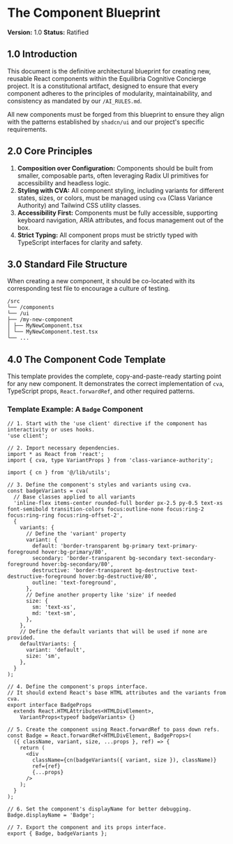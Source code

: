 # The Component Blueprint

**Version:** 1.0
**Status:** Ratified

## 1.0 Introduction

This document is the definitive architectural blueprint for creating new, reusable React components within the Equilibria Cognitive Concierge project. It is a constitutional artifact, designed to ensure that every component adheres to the principles of modularity, maintainability, and consistency as mandated by our `/AI_RULES.md`.

All new components must be forged from this blueprint to ensure they align with the patterns established by `shadcn/ui` and our project's specific requirements.

## 2.0 Core Principles

1.  **Composition over Configuration:** Components should be built from smaller, composable parts, often leveraging Radix UI primitives for accessibility and headless logic.
2.  **Styling with CVA:** All component styling, including variants for different states, sizes, or colors, must be managed using `cva` (Class Variance Authority) and Tailwind CSS utility classes.
3.  **Accessibility First:** Components must be fully accessible, supporting keyboard navigation, ARIA attributes, and focus management out of the box.
4.  **Strict Typing:** All component props must be strictly typed with TypeScript interfaces for clarity and safety.

## 3.0 Standard File Structure

When creating a new component, it should be co-located with its corresponding test file to encourage a culture of testing.

```
/src
└── /components
└── /ui
├── /my-new-component
│ ├── MyNewComponent.tsx
│ └── MyNewComponent.test.tsx
└── ...
```

## 4.0 The Component Code Template

This template provides the complete, copy-and-paste-ready starting point for any new component. It demonstrates the correct implementation of `cva`, TypeScript props, `React.forwardRef`, and other required patterns.

### **Template Example: A `Badge` Component**

```
// 1. Start with the 'use client' directive if the component has interactivity or uses hooks.
'use client';

// 2. Import necessary dependencies.
import * as React from 'react';
import { cva, type VariantProps } from 'class-variance-authority';

import { cn } from '@/lib/utils';

// 3. Define the component's styles and variants using cva.
const badgeVariants = cva(
  // Base classes applied to all variants
  'inline-flex items-center rounded-full border px-2.5 py-0.5 text-xs font-semibold transition-colors focus:outline-none focus:ring-2 focus:ring-ring focus:ring-offset-2',
  {
    variants: {
      // Define the 'variant' property
      variant: {
        default: 'border-transparent bg-primary text-primary-foreground hover:bg-primary/80',
        secondary: 'border-transparent bg-secondary text-secondary-foreground hover:bg-secondary/80',
        destructive: 'border-transparent bg-destructive text-destructive-foreground hover:bg-destructive/80',
        outline: 'text-foreground',
      },
      // Define another property like 'size' if needed
      size: {
        sm: 'text-xs',
        md: 'text-sm',
      },
    },
    // Define the default variants that will be used if none are provided.
    defaultVariants: {
      variant: 'default',
      size: 'sm',
    },
  }
);

// 4. Define the component's props interface.
// It should extend React's base HTML attributes and the variants from cva.
export interface BadgeProps
  extends React.HTMLAttributes<HTMLDivElement>,
    VariantProps<typeof badgeVariants> {}

// 5. Create the component using React.forwardRef to pass down refs.
const Badge = React.forwardRef<HTMLDivElement, BadgeProps>(
  ({ className, variant, size, ...props }, ref) => {
    return (
      <div
        className={cn(badgeVariants({ variant, size }), className)}
        ref={ref}
        {...props}
      />
    );
  }
);

// 6. Set the component's displayName for better debugging.
Badge.displayName = 'Badge';

// 7. Export the component and its props interface.
export { Badge, badgeVariants };
```

